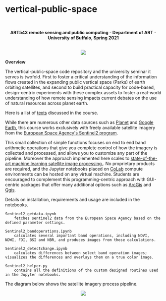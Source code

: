 # vertical-public-space

<br>
<p align="center">
<b>ART543 remote sensing and public computing - Department of ART - University of Buffalo, Spring 2021</b>
 <br><br>

<p align="center">
<img src="https://github.com/realtechsupport/vertical_public_space/blob/main/ndvi_diff.png?raw=true">
</p>

**Overview**

The vertical-public-space code repository and the university seminar it serves is twofold. First to foster a critical understanding of the information flows created in the expanding public vertical space (Parks) of earth orbiting satellites, and second to build practical capacity for code-based, design-centric experiments with these complex assets to foster a real-world understanding of how remote sensing impacts current debates on the use of natural resources across planet earth.


Here is a list of [texts](https://paperpile.com/shared/mASXqv) discussed in the course. 


While there are numerous other data sources such as [Planet](https://www.planet.com/) and [Google Earth](https://www.google.com/earth/), this course works exclusively with freely available satellite imagery from the [European Space Agency's Sentinel2 program](https://sentinel.esa.int/web/sentinel/missions/sentinel-2). 

This small collection of simple functions focuses on end to end band arithmetic operations that give you complete control of how the imagery is collected and processed, and allows you to customize any part of the pipeline. Moreover the approach implemented here scales to [state-of-the-art machine learning satellite image processing.](https://colab.research.google.com/github/JohannesStutz/blog/blob/master/_notebooks/2021-02-17-Building-Detection-SpaceNet7.ipynb). No proprietary products are required, and the Jupyter notebooks placed on [CoLab](https://colab.research.google.com/notebooks/intro.ipynb) compute environments can be hosted on any virtual machine. Students are encouraged to complement this programming-centric approach with GUI-centric packages that offer many additional options such as [ArcGis](https://www.esri.com/en-us/arcgis/about-arcgis/overview) and [Qgis](https://qgis.org/en/site/). 

Details on installation, requirements and usage are included in the notebooks.

```
Sentinel2_getdata.ipynb 
    fetches sentinel2 data from the European Space Agency based on the defined parameter settings.

Sentinel2_bandoperations.ipynb 
    calculates several important band operations, including NDVI, NDWI, FDI, BSI and NBR, and produces images from those calculations.
    
Sentinel2_detectchange.ipynb 
    calculates differences between select band operation images; visualizes the differences and overlays them on a true color image.

Sentinel2_helper.py 
    contains all the definitions of the custom designed routines used in the Jupyter notebooks.
```

The diagram below shows the satellite imagery process pipeline.

<p align="center">
<img src="https://github.com/realtechsupport/vertical_public_space/blob/main/sentinel2_pipeline.png?raw=true" >
</p>






